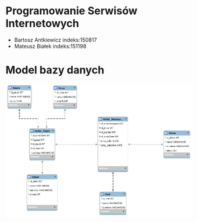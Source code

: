 # Programowanie Serwisów Internetowych

- Bartosz Antkiewicz indeks:150817
- Mateusz Białek indeks:151198


# Model bazy danych

![alt text](https://github.com/Anteek1997/ProjektPSI/blob/master/db_schema.png)
